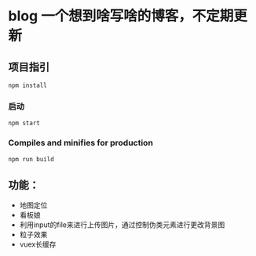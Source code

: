 # blog 一个想到啥写啥的博客，不定期更新

## 项目指引

```
npm install
```

### 启动
```
npm start
```

### Compiles and minifies for production
```
npm run build
```

## 功能：

+ 地图定位
+ 看板娘
+ 利用input的file来进行上传图片，通过控制伪类元素进行更改背景图
+ 粒子效果 
+ vuex长缓存